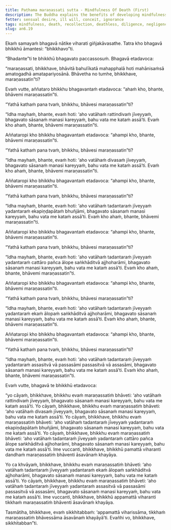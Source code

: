 ```yaml
---
title: Paṭhama maraṇassati sutta - Mindfulness Of Death (First)
description: The Buddha explains the benefits of developing mindfulness of death, and how to cultivate it with diligence for the wearing away of the taints.
fetter: sensual desire, ill will, conceit, ignorance
tags: mindfulness, death, recollection, deathless, diligence, negligence, taints, mental defilements, an, an6
slug: an6.19
---
```


Ekaṁ samayaṁ bhagavā nātike viharati giñjakāvasathe. Tatra kho bhagavā bhikkhū āmantesi: “bhikkhavo”ti.

“Bhadante”ti te bhikkhū bhagavato paccassosuṁ. Bhagavā etadavoca:

“maraṇassati, bhikkhave, bhāvitā bahulīkatā mahapphalā hoti mahānisaṁsā amatogadhā amatapariyosānā. Bhāvetha no tumhe, bhikkhave, maraṇassatin”ti?

Evaṁ vutte, aññataro bhikkhu bhagavantaṁ etadavoca: “ahaṁ kho, bhante, bhāvemi maraṇassatin”ti.

“Yathā kathaṁ pana tvaṁ, bhikkhu, bhāvesi maraṇassatin”ti?

“Idha mayhaṁ, bhante, evaṁ hoti: ‘aho vatāhaṁ rattindivaṁ jīveyyaṁ, bhagavato sāsanaṁ manasi kareyyaṁ, bahu vata me kataṁ assā’ti. Evaṁ kho ahaṁ, bhante, bhāvemi maraṇassatin”ti.

Aññataropi kho bhikkhu bhagavantaṁ etadavoca: “ahampi kho, bhante, bhāvemi maraṇassatin”ti.

“Yathā kathaṁ pana tvaṁ, bhikkhu, bhāvesi maraṇassatin”ti?

“Idha mayhaṁ, bhante, evaṁ hoti: ‘aho vatāhaṁ divasaṁ jīveyyaṁ, bhagavato sāsanaṁ manasi kareyyaṁ, bahu vata me kataṁ assā’ti. Evaṁ kho ahaṁ, bhante, bhāvemi maraṇassatin”ti.

Aññataropi kho bhikkhu bhagavantaṁ etadavoca: “ahampi kho, bhante, bhāvemi maraṇassatin”ti.

“Yathā kathaṁ pana tvaṁ, bhikkhu, bhāvesi maraṇassatin”ti?

“Idha mayhaṁ, bhante, evaṁ hoti: ‘aho vatāhaṁ tadantaraṁ jīveyyaṁ yadantaraṁ ekapiṇḍapātaṁ bhuñjāmi, bhagavato sāsanaṁ manasi kareyyaṁ, bahu vata me kataṁ assā’ti. Evaṁ kho ahaṁ, bhante, bhāvemi maraṇassatin”ti.

Aññataropi kho bhikkhu bhagavantaṁ etadavoca: “ahampi kho, bhante, bhāvemi maraṇassatin”ti.

“Yathā kathaṁ pana tvaṁ, bhikkhu, bhāvesi maraṇassatin”ti?

“Idha mayhaṁ, bhante, evaṁ hoti: ‘aho vatāhaṁ tadantaraṁ jīveyyaṁ yadantaraṁ cattāro pañca ālope saṅkhāditvā ajjhoharāmi, bhagavato sāsanaṁ manasi kareyyaṁ, bahu vata me kataṁ assā’ti. Evaṁ kho ahaṁ, bhante, bhāvemi maraṇassatin”ti.

Aññataropi kho bhikkhu bhagavantaṁ etadavoca: “ahampi kho, bhante, bhāvemi maraṇassatin”ti.

“Yathā kathaṁ pana tvaṁ, bhikkhu, bhāvesi maraṇassatin”ti?

“Idha mayhaṁ, bhante, evaṁ hoti: ‘aho vatāhaṁ tadantaraṁ jīveyyaṁ yadantaraṁ ekaṁ ālopaṁ saṅkhāditvā ajjhoharāmi, bhagavato sāsanaṁ manasi kareyyaṁ, bahu vata me kataṁ assā’ti. Evaṁ kho ahaṁ, bhante, bhāvemi maraṇassatin”ti.

Aññataropi kho bhikkhu bhagavantaṁ etadavoca: “ahampi kho, bhante, bhāvemi maraṇassatin”ti.

“Yathā kathaṁ pana tvaṁ, bhikkhu, bhāvesi maraṇassatin”ti?

“Idha mayhaṁ, bhante, evaṁ hoti: ‘aho vatāhaṁ tadantaraṁ jīveyyaṁ yadantaraṁ assasitvā vā passasāmi passasitvā vā assasāmi, bhagavato sāsanaṁ manasi kareyyaṁ, bahu vata me kataṁ assā’ti. Evaṁ kho ahaṁ, bhante, bhāvemi maraṇassatin”ti.

Evaṁ vutte, bhagavā te bhikkhū etadavoca:

“yo cāyaṁ, bhikkhave, bhikkhu evaṁ maraṇassatiṁ bhāveti: ‘aho vatāhaṁ rattindivaṁ jīveyyaṁ, bhagavato sāsanaṁ manasi kareyyaṁ, bahu vata me kataṁ assā’ti. Yo cāyaṁ, bhikkhave, bhikkhu evaṁ maraṇassatiṁ bhāveti: ‘aho vatāhaṁ divasaṁ jīveyyaṁ, bhagavato sāsanaṁ manasi kareyyaṁ, bahu vata me kataṁ assā’ti. Yo cāyaṁ, bhikkhave, bhikkhu evaṁ maraṇassatiṁ bhāveti: ‘aho vatāhaṁ tadantaraṁ jīveyyaṁ yadantaraṁ ekapiṇḍapātaṁ bhuñjāmi, bhagavato sāsanaṁ manasi kareyyaṁ, bahu vata me kataṁ assā’ti. Yo cāyaṁ, bhikkhave, bhikkhu evaṁ maraṇassatiṁ bhāveti: ‘aho vatāhaṁ tadantaraṁ jīveyyaṁ yadantaraṁ cattāro pañca ālope saṅkhāditvā ajjhoharāmi, bhagavato sāsanaṁ manasi kareyyaṁ, bahu vata me kataṁ assā’ti. Ime vuccanti, bhikkhave, bhikkhū pamattā viharanti dandhaṁ maraṇassatiṁ bhāventi āsavānaṁ khayāya.

Yo ca khvāyaṁ, bhikkhave, bhikkhu evaṁ maraṇassatiṁ bhāveti: ‘aho vatāhaṁ tadantaraṁ jīveyyaṁ yadantaraṁ ekaṁ ālopaṁ saṅkhāditvā ajjhoharāmi, bhagavato sāsanaṁ manasi kareyyaṁ, bahu vata me kataṁ assā’ti. Yo cāyaṁ, bhikkhave, bhikkhu evaṁ maraṇassatiṁ bhāveti: ‘aho vatāhaṁ tadantaraṁ jīveyyaṁ yadantaraṁ assasitvā vā passasāmi passasitvā vā assasāmi, bhagavato sāsanaṁ manasi kareyyaṁ, bahu vata me kataṁ assā’ti. Ime vuccanti, bhikkhave, bhikkhū appamattā viharanti tikkhaṁ maraṇassatiṁ bhāventi āsavānaṁ khayāya.

Tasmātiha, bhikkhave, evaṁ sikkhitabbaṁ: ‘appamattā viharissāma, tikkhaṁ maraṇassatiṁ bhāvessāma āsavānaṁ khayāyā’ti. Evañhi vo, bhikkhave, sikkhitabban”ti.

